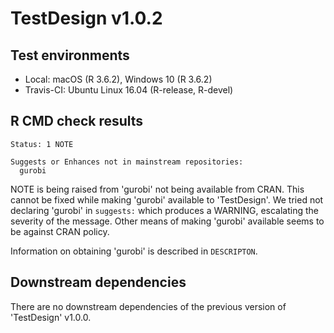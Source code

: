 # TestDesign v1.0.2

## Test environments

* Local: macOS (R 3.6.2), Windows 10 (R 3.6.2)
* Travis-CI: Ubuntu Linux 16.04 (R-release, R-devel)

## R CMD check results

```
Status: 1 NOTE

Suggests or Enhances not in mainstream repositories:
  gurobi
```

NOTE is being raised from 'gurobi' not being available from CRAN. This cannot be fixed while making 'gurobi' available to 'TestDesign'. We tried not declaring 'gurobi' in `suggests:` which produces a WARNING, escalating the severity of the message. Other means of making 'gurobi' available seems to be against CRAN policy.

Information on obtaining 'gurobi' is described in `DESCRIPTON`.

## Downstream dependencies

There are no downstream dependencies of the previous version of 'TestDesign' v1.0.0.
